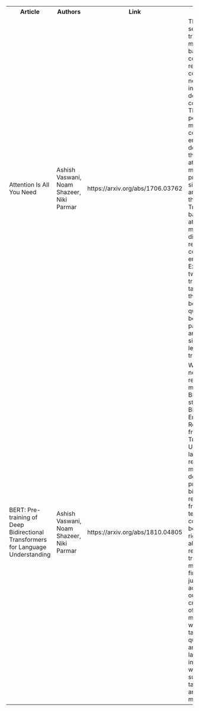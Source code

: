<table>
  <tr>
    <th>Article</th>
    <th>Authors</th>
    <th>Link</th> 
    <th>Abstract</th>
  </tr>
  <tr>
    <td>Attention Is All You Need</td>
    <td>Ashish Vaswani, Noam Shazeer, Niki Parmar</td> 
    <td>https://arxiv.org/abs/1706.03762</td>
    <td>The dominant sequence transduction models are based on complex recurrent or convolutional neural networks in an encoder-decoder configuration. The best performing models also connect the encoder and decoder through an attention mechanism. We propose a new simple network architecture, the Transformer, based solely on attention mechanisms, dispensing with recurrence and convolutions entirely. Experiments on two machine translation tasks show these models to be superior in quality while being more parallelizable and requiring significantly less time to train.  </td>
  </tr>
  
  
  <tr>
    <td>BERT: Pre-training of Deep Bidirectional Transformers for Language Understanding</td>
    <td>Ashish Vaswani, Noam Shazeer, Niki Parmar</td> 
    <td>https://arxiv.org/abs/1810.04805</td>
    <td>We introduce a new language representation model called BERT, which stands for Bidirectional Encoder Representations from Transformers. Unlike recent language representation models, BERT is designed to pre-train deep bidirectional representations from unlabeled text by jointly conditioning on both left and right context in all layers. As a result, the pre-trained BERT model can be fine-tuned with just one additional output layer to create state-of-the-art models for a wide range of tasks, such as question answering and language inference, without substantial task-specific architecture modifications.   </td>
  </tr>
</table>
